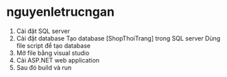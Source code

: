 # nguyenletrucngan
1. Cài đặt SQL server
2. Cài đặt database
    Tạo database [ShopThoiTrang] trong SQL server 
    Dùng file script để tạo database 
3. Mở file bằng visual studio
4. Cài ASP.NET web application 
5. Sau đó build và run
